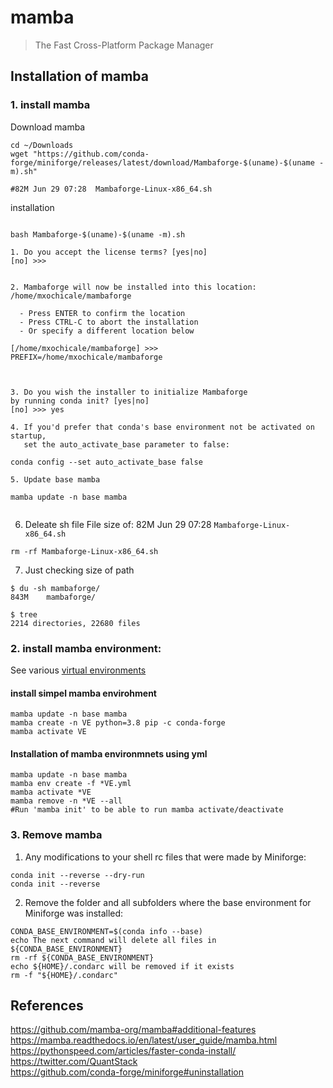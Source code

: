 # mamba
> The Fast Cross-Platform Package Manager

## Installation of mamba

### 1. install mamba
Download mamba 
```
cd ~/Downloads  
wget "https://github.com/conda-forge/miniforge/releases/latest/download/Mambaforge-$(uname)-$(uname -m).sh"

#82M Jun 29 07:28  Mambaforge-Linux-x86_64.sh
```

installation
```

bash Mambaforge-$(uname)-$(uname -m).sh

1. Do you accept the license terms? [yes|no]
[no] >>> 


2. Mambaforge will now be installed into this location:
/home/mxochicale/mambaforge

  - Press ENTER to confirm the location
  - Press CTRL-C to abort the installation
  - Or specify a different location below

[/home/mxochicale/mambaforge] >>> 
PREFIX=/home/mxochicale/mambaforge



3. Do you wish the installer to initialize Mambaforge
by running conda init? [yes|no]
[no] >>> yes

4. If you'd prefer that conda's base environment not be activated on startup, 
   set the auto_activate_base parameter to false: 

conda config --set auto_activate_base false

5. Update base mamba 
 
mamba update -n base mamba


```
6. Deleate sh file 
File size of: 82M Jun 29 07:28  `Mambaforge-Linux-x86_64.sh`
```
rm -rf Mambaforge-Linux-x86_64.sh 
```

7. Just checking size of path
```
$ du -sh mambaforge/
843M	mambaforge/

$ tree
2214 directories, 22680 files
```



### 2. install mamba environment:

See various [virtual environments](../pyVEs)

#### install simpel mamba envirohment
```
mamba update -n base mamba
mamba create -n VE python=3.8 pip -c conda-forge
mamba activate VE
```

#### Installation of mamba environmnets using yml
```
mamba update -n base mamba
mamba env create -f *VE.yml
mamba activate *VE
mamba remove -n *VE --all
#Run 'mamba init' to be able to run mamba activate/deactivate
```

### 3. Remove mamba


1. Any modifications to your shell rc files that were made by Miniforge:
```
conda init --reverse --dry-run
conda init --reverse
```


2. Remove the folder and all subfolders where the base environment for Miniforge was installed:
```
CONDA_BASE_ENVIRONMENT=$(conda info --base)
echo The next command will delete all files in ${CONDA_BASE_ENVIRONMENT}
rm -rf ${CONDA_BASE_ENVIRONMENT}
echo ${HOME}/.condarc will be removed if it exists
rm -f "${HOME}/.condarc"
```




## References
https://github.com/mamba-org/mamba#additional-features  
https://mamba.readthedocs.io/en/latest/user_guide/mamba.html  
https://pythonspeed.com/articles/faster-conda-install/  
https://twitter.com/QuantStack   
https://github.com/conda-forge/miniforge#uninstallation   

